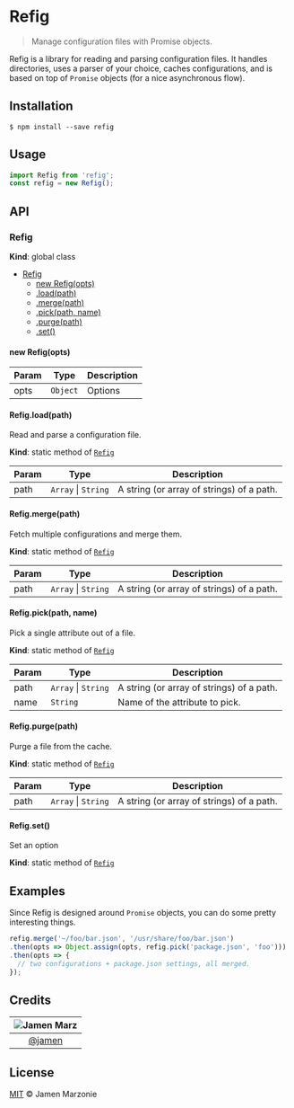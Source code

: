 Refig
=====
> Manage configuration files with Promise objects.

Refig is a library for reading and parsing configuration files.  It handles directories, uses a parser of your choice, caches configurations, and is based on top of `Promise` objects (for a nice asynchronous flow).

## Installation
```shell
$ npm install --save refig
```

## Usage
```javascript
import Refig from 'refig';
const refig = new Refig();
```

## API

<a name="Refig"></a>
### Refig
**Kind**: global class  

* [Refig](#Refig)
    * [new Refig(opts)](#new_Refig_new)
    * [.load(path)](#Refig.load)
    * [.merge(path)](#Refig.merge)
    * [.pick(path, name)](#Refig.pick)
    * [.purge(path)](#Refig.purge)
    * [.set()](#Refig.set)

<a name="new_Refig_new"></a>
#### new Refig(opts)

| Param | Type | Description |
| --- | --- | --- |
| opts | <code>Object</code> | Options |

<a name="Refig.load"></a>
#### Refig.load(path)
Read and parse a configuration file.

**Kind**: static method of <code>[Refig](#Refig)</code>  

| Param | Type | Description |
| --- | --- | --- |
| path | <code>Array</code> &#124; <code>String</code> | A string (or array of strings) of a path. |

<a name="Refig.merge"></a>
#### Refig.merge(path)
Fetch multiple configurations and merge them.

**Kind**: static method of <code>[Refig](#Refig)</code>  

| Param | Type | Description |
| --- | --- | --- |
| path | <code>Array</code> &#124; <code>String</code> | A string (or array of strings) of a path. |

<a name="Refig.pick"></a>
#### Refig.pick(path, name)
Pick a single attribute out of a file.

**Kind**: static method of <code>[Refig](#Refig)</code>  

| Param | Type | Description |
| --- | --- | --- |
| path | <code>Array</code> &#124; <code>String</code> | A string (or array of strings) of a path. |
| name | <code>String</code> | Name of the attribute to pick. |

<a name="Refig.purge"></a>
#### Refig.purge(path)
Purge a file from the cache.

**Kind**: static method of <code>[Refig](#Refig)</code>  

| Param | Type | Description |
| --- | --- | --- |
| path | <code>Array</code> &#124; <code>String</code> | A string (or array of strings) of a path. |

<a name="Refig.set"></a>
#### Refig.set()
Set an option

**Kind**: static method of <code>[Refig](#Refig)</code>  

## Examples
Since Refig is designed around `Promise` objects, you can do some pretty interesting things.

```javascript
refig.merge('~/foo/bar.json', '/usr/share/foo/bar.json')
.then(opts => Object.assign(opts, refig.pick('package.json', 'foo')))
.then(opts => {
  // two configurations + package.json settings, all merged.
});
```

## Credits

|![Jamen Marz][jamen-image]|
|:--------:|
| [@jamen] |

## License
[MIT][license] &copy; Jamen Marzonie

<!-- All links must be "tagged" -->
 [@jamen]: https://github.com/jamen
 [jamen-image]: https://avatars2.githubusercontent.com/u/6251703?v=3&s=125

 [license]: LICENSE
